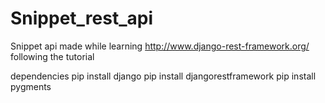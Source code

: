 # Snippet_rest_api
Snippet api made while learning http://www.django-rest-framework.org/ following the tutorial

dependencies
pip install django
pip install djangorestframework
pip install pygments
